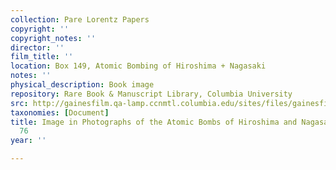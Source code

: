 ```yaml
---
collection: Pare Lorentz Papers
copyright: ''
copyright_notes: ''
director: ''
film_title: ''
location: Box 149, Atomic Bombing of Hiroshima + Nagasaki
notes: ''
physical_description: Book image
repository: Rare Book & Manuscript Library, Columbia University
src: http://gainesfilm.qa-lamp.ccnmtl.columbia.edu/sites/files/gainesfilm/images/1000102057.jpg
taxonomies: [Document]
title: Image in Photographs of the Atomic Bombs of Hiroshima and Nagasaki - Figure
  76
year: ''

---
```


